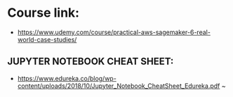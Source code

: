 # Course link:
- https://www.udemy.com/course/practical-aws-sagemaker-6-real-world-case-studies/


## JUPYTER NOTEBOOK CHEAT SHEET:
- https://www.edureka.co/blog/wp-content/uploads/2018/10/Jupyter_Notebook_CheatSheet_Edureka.pdf
~